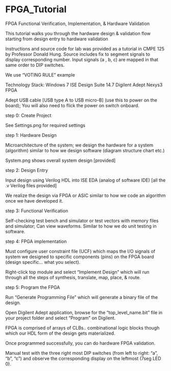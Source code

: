 # FPGA_Tutorial
FPGA Functional Verification, Implementation, &amp; Hardware Validation 

This tutorial walks you through the hardware design & validation flow starting from design entry to hardware validation

Instructions and source code for lab was provided as a tutorial in CMPE 125 by Professor Donald Hung. Source includes fix to segment signals to display corresponding number. Input signals (a , b, c) are mapped in that same order to DIP switches.

We use “VOTING RULE” example

Technology Stack: 
Windows 7
ISE Design Suite 14.7
Digilent Adept
Nexys3 FPGA

Adept USB cable [USB type A to USB micro-B] (use this to power on the board); You will also need to flick the power on switch onboard.

step 0: Create Project

See Settings.png for required settings

step 1: Hardware Design

Microarchitecture of the system; we design the hardware for a system (algorithm) similar to
how we design software (diagram structure chart etc.) 

System.png shows overall system design [provided]

step 2: Design Entry

Input design using Verilog HDL into ISE EDA (analog of software IDE) [all the .v Verilog files provided]

We realize the design via FPGA or ASIC similar to how we code an algorithm once we have developed it.

step 3: Functional Verification

Self-checking test bench and simulator or test vectors with memory files and simulator; Can view waveforms. Similar to how we do unit testing in software.

step 4: FPGA implementation

Must configure user constraint file (UCF) which maps the I/O signals of system we designed to specific components (pins) on the FPGA board 
(design specific… what you select).

Right-click top module and select “Implement Design” which will run through all the steps of synthesis, translate, map, place, & route.

step 5: Program the FPGA

Run “Generate Programming File” which will generate a binary file of the design.

Open Digilent Adept application, browse for the “top_level_name.bit”  file in your project folder and select “Program” on Digilent.

FPGA is comprised of arrays of CLBs.. combinational logic blocks though which our HDL form of the design gets materialized. 

Once programmed successfully, you can do hardware FPGA validation. 

Manual test with the three right most DIP switches (from left to right: “a”, “b”, “c”) and observe the corresponding display on the leftmost (7seg LED 0).

